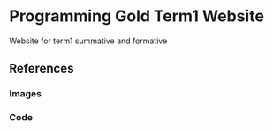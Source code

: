 # Programming Gold Term1 Website
Website for term1 summative and formative
## References

### Images

### Code
